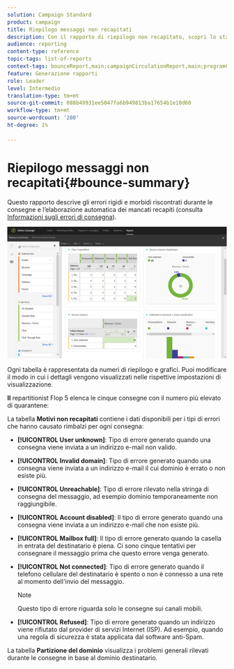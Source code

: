 ```yaml
---
solution: Campaign Standard
product: campaign
title: Riepilogo messaggi non recapitati
description: Con il rapporto di riepilogo non recapitato, scopri lo stato delle campagne inviate e gli eventuali errori riscontrati.
audience: reporting
content-type: reference
topic-tags: list-of-reports
context-tags: bounceReport,main;campaignCirculationReport,main;programCirculationReport,main
feature: Generazione rapporti
role: Leader
level: Intermedio
translation-type: tm+mt
source-git-commit: 088b49931ee5047fa6b949813ba17654b1e10d60
workflow-type: tm+mt
source-wordcount: '280'
ht-degree: 1%

---
```



# Riepilogo messaggi non recapitati{#bounce-summary}

Questo rapporto descrive gli errori rigidi e morbidi riscontrati durante le consegne e l’elaborazione automatica dei mancati recapiti (consulta [Informazioni sugli errori di consegna](../../sending/using/understanding-delivery-failures.md)).

![](assets/campaign_reports_bounces.png)

Ogni tabella è rappresentata da numeri di riepilogo e grafici. Puoi modificare il modo in cui i dettagli vengono visualizzati nelle rispettive impostazioni di visualizzazione.

**Il** repartitionist Flop 5 elenca le cinque consegne con il numero più elevato di quarantene:

La tabella **Motivi non recapitati** contiene i dati disponibili per i tipi di errori che hanno causato rimbalzi per ogni consegna:

* **[!UICONTROL User unknown]**: Tipo di errore generato quando una consegna viene inviata a un indirizzo e-mail non valido.
* **[!UICONTROL Invalid domain]**: Tipo di errore generato quando una consegna viene inviata a un indirizzo e-mail il cui dominio è errato o non esiste più.
* **[!UICONTROL Unreachable]**: Tipo di errore rilevato nella stringa di consegna del messaggio, ad esempio dominio temporaneamente non raggiungibile.
* **[!UICONTROL Account disabled]**: Il tipo di errore generato quando una consegna viene inviata a un indirizzo e-mail che non esiste più.
* **[!UICONTROL Mailbox full]**: Il tipo di errore generato quando la casella in entrata del destinatario è piena. Ci sono cinque tentativi per consegnare il messaggio prima che questo errore venga generato.
* **[!UICONTROL Not connected]**: Tipo di errore generato quando il telefono cellulare del destinatario è spento o non è connesso a una rete al momento dell&#39;invio del messaggio.

   >[!NOTE]
   >
   >Questo tipo di errore riguarda solo le consegne sui canali mobili.

* **[!UICONTROL Refused]**: Tipo di errore generato quando un indirizzo viene rifiutato dal provider di servizi Internet (ISP). Ad esempio, quando una regola di sicurezza è stata applicata dal software anti-Spam.

La tabella **Partizione del dominio** visualizza i problemi generali rilevati durante le consegne in base al dominio destinatario.
